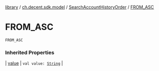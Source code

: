 [library](../../index.md) / [ch.decent.sdk.model](../index.md) / [SearchAccountHistoryOrder](index.md) / [FROM_ASC](./-f-r-o-m_-a-s-c.md)

# FROM_ASC

`FROM_ASC`

### Inherited Properties

| [value](value.md) | `val value: `[`String`](https://kotlinlang.org/api/latest/jvm/stdlib/kotlin/-string/index.html) |

